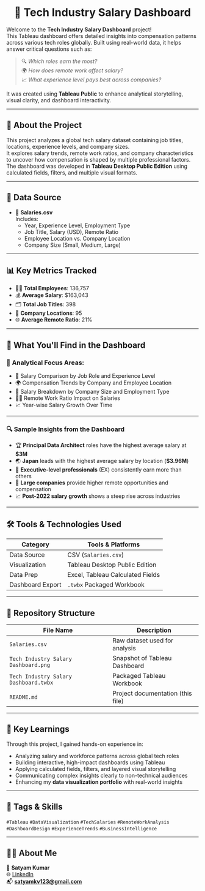 <h1 align="center">💼 Tech Industry Salary Dashboard</h1>

Welcome to the **Tech Industry Salary Dashboard** project!  
This Tableau dashboard offers detailed insights into compensation patterns across various tech roles globally. Built using real-world data, it helps answer critical questions such as:

> 🔍 *Which roles earn the most?*  
> 🌍 *How does remote work affect salary?*  
> 📈 *What experience level pays best across companies?*

It was created using **Tableau Public** to enhance analytical storytelling, visual clarity, and dashboard interactivity.

---

## 📘 About the Project

This project analyzes a global tech salary dataset containing job titles, locations, experience levels, and company sizes.  
It explores salary trends, remote work ratios, and company characteristics to uncover how compensation is shaped by multiple professional factors.  
The dashboard was developed in **Tableau Desktop Public Edition** using calculated fields, filters, and multiple visual formats.

---

## 📂 Data Source

- 📄 **Salaries.csv**  
  Includes:
  - Year, Experience Level, Employment Type
  - Job Title, Salary (USD), Remote Ratio
  - Employee Location vs. Company Location
  - Company Size (Small, Medium, Large)

---

## 📊 Key Metrics Tracked

- 🧑‍💼 **Total Employees**: 136,757  
- 💰 **Average Salary**: $163,043  
- 🗂️ **Total Job Titles**: 398  
- 🏢 **Company Locations**: 95  
- 🌐 **Average Remote Ratio**: 21%

---

## 📌 What You'll Find in the Dashboard

### 🎯 **Analytical Focus Areas:**
- 💼 Salary Comparison by Job Role and Experience Level
- 🌍 Compensation Trends by Company and Employee Location
- 🏢 Salary Breakdown by Company Size and Employment Type
- 🧑‍💻 Remote Work Ratio Impact on Salaries
- 📈 Year-wise Salary Growth Over Time

---

### 🔍 **Sample Insights from the Dashboard**
- 🏆 **Principal Data Architect** roles have the highest average salary at **$3M**
- 🌏 **Japan** leads with the highest average salary by location (**$3.96M**)
- 🧠 **Executive-level professionals** (EX) consistently earn more than others
- 🏢 **Large companies** provide higher remote opportunities and compensation
- 📈 **Post-2022 salary growth** shows a steep rise across industries

---

## 🛠 Tools & Technologies Used

| Category         | Tools & Platforms             |
|------------------|-------------------------------|
| Data Source      | CSV (`Salaries.csv`)          |
| Visualization    | Tableau Desktop Public Edition|
| Data Prep        | Excel, Tableau Calculated Fields |
| Dashboard Export | `.twbx` Packaged Workbook     |

---

## 📁 Repository Structure

| File Name                            | Description                             |
|-------------------------------------|-----------------------------------------|
| `Salaries.csv`                      | Raw dataset used for analysis           |
| `Tech Industry Salary Dashboard.png`| Snapshot of Tableau Dashboard           |
| `Tech Industry Salary Dashboard.twbx`| Packaged Tableau Workbook              |
| `README.md`                         | Project documentation (this file)       |

---

## 🧠 Key Learnings

Through this project, I gained hands-on experience in:
- Analyzing salary and workforce patterns across global tech roles
- Building interactive, high-impact dashboards using Tableau
- Applying calculated fields, filters, and layered visual storytelling
- Communicating complex insights clearly to non-technical audiences
- Enhancing my **data visualization portfolio** with real-world insights

---

## 📌 Tags & Skills

`#Tableau` `#DataVisualization` `#TechSalaries` `#RemoteWorkAnalysis`  
`#DashboardDesign` `#ExperienceTrends` `#BusinessIntelligence`

---

## 🙋‍♂️ About Me

👤 **Satyam Kumar**  
🌐 [LinkedIn](https://www.linkedin.com/in/satyam-kumar-5a229222b)  
📬 **satyamkv123@gmail.com**
